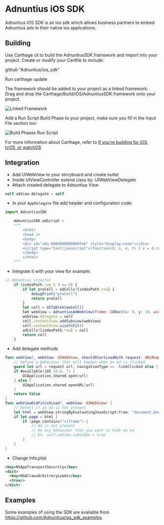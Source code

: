 # Adnuntius iOS SDK

Adnuntius iOS SDK is an ios sdk which allows business partners to embed Adnuntius ads in their native ios applications.

## Building

Use Carthage cli to build the AdnuntiusSDK.framework and import into your project.   Create or modify your Cartfile to include:

github "Adnuntius/ios_sdk"

Run carthage update 

The framework should be added to your project as a linked framework.  Drag and drop the Carthage/Build/iOS/AdnuntiusSDK.framework onto your project.

![Linked Framework](https://i.imgsafe.org/fd/fd36067938.png)

Add a Run Script Build Phase to your project, make sure you fill in the Input File section too:

![Build Phases Run Script](https://i.imgsafe.org/fd/fd1ea7b820.png)

For more information about Carthage, refer to [If you're building for iOS, tvOS, or watchOS](https://github.com/Carthage/Carthage#if-youre-building-for-ios-tvos-or-watchos)

## Integration

- Add UIWebView to your storyboard and create outlet
- Inside UIViewController extend class by: UIWebViewDelegate
- Attach created delegate to Adnuntius View

```swift
self.adView.delegate = self
```

- In your `AppDelegate` file add header and configuration code:
```js
import AdnuntiusSDK
```
```swift
    AdnuntiusSDK.adScript =
    """
        <html>
        <head />
        <body>
        <div id="adn-0000000000000fe6" style="display:none"></div>
        <script type="text/javascript">(function(d, s, e, t) { e = d.createElement(s); e.type = 'text/java' + s; e.async = 'async'; e.src = 'https://cdn.adnuntius.com/adn.js'; t = d.getElementsByTagName(s)[0]; t.parentNode.insertBefore(e, t); })(document, 'script');window.adn = window.adn || {}; adn.calls = adn.calls || []; adn.calls.push(function() { adn.request({ adUnits: [ {auId: '0000000000000fe6', auW: 320, auH: 480 } ]}); });</script>
        </body>
        </html>
    """
```
- Integrate it with your view for example:
```js
// Adnuntius injector
    if (indexPath.row % 4 == 0) {
        if let preCell = adCells?[indexPath.row] {
            debugPrint("preCell")
            return preCell
        }
        let cell = UITableViewCell()
        let webView = AdnuntiusAdWebView(frame: CGRect(x: 0, y: 10, width: tableView.frame.width, height: 100))
        webView.delegate = self
        cell.contentView.addSubview(webView)
        cell.contentView.sizeToFit()
        adCells?[indexPath.row] = cell
        return cell
    }
```
- Add delegate methods
```swift
func webView(_ webView: UIWebView, shouldStartLoadWith request: URLRequest, navigationType: UIWebView.NavigationType) -> Bool {
    // Define a behaviour that will happen when an ad is clicked
    guard let url = request.url, navigationType == .linkClicked else { return true }
    if #available(iOS 10.0, *) {
        UIApplication.shared.open(url)
    } else {
        UIApplication.shared.openURL(url)
    }
    return false
}
func webViewDidFinishLoad(_ webView: UIWebView) {
    // Detect if an ad is not present
    let html = webView.stringByEvaluatingJavaScript(from: "document.body.innerHTML")
    if let page = html {
        if !page.contains("<iframe") {
            // Ad is not present
            // Do any behaviour that you want to hide an ad
            // Ex. self.adView.isHidden = true        
        }
    }
}
```

- Change Info.plist

```xml
<key>NSAppTransportSecurity</key>
<dict>
  <key>NSAllowsArbitraryLoads</key>
  <true/>
</dict>
```

## Examples

Some examples of using the SDK are available from https://github.com/Adnuntius/ios_sdk_examples
